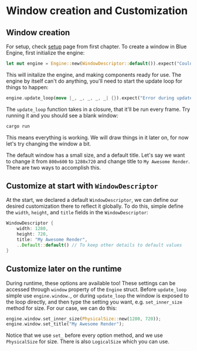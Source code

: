 # Window creation and Customization

## Window creation

For setup, check [setup](https://aryanpurtech.github.io/BlueEngineDocs/first_chapter/setup.html) page from first chapter. To create a window in Blue Engine, first initialize the engine:

```rust
let mut engine = Engine::new(WindowDescriptor::default()).expect("Couldn't init the Engine"); 
```

This will initalize the engine, and making components ready for use. The engine by itself can't do anything, you'll need to start the update loop for things to happen:

```rust
engine.update_loop(move |_, _, _, _, _| {}).expect("Error during update loop");
```

The `update_loop` function takes in a closure, that it'll be run every frame. Try running it and you should see a blank window:

```bash
cargo run
```

This means everything is working. We will draw things in it later on, for now let's try changing the window a bit.

The default window has a small size, and a default title. Let's say we want to change it from `800x600` to `1280x720` and change title to `My Awesome Render`. There are two ways to accomplish this.

## Customize at start with `WindowDescriptor`

At the start, we declared a default `WindowDescriptor`, we can define our desired customization there to reflect it globally. To do this, simple define the `width`, `height`, and `title` fields in the `WindowDescriptor`:

```rust
WindowDescriptor {
    width: 1280,
    height: 720,
    title: "My Awesome Render",
    ..Default::default() // To keep other details to default values
}
```

## Customize later on the runtime

During runtime, these options are available too! These settings can be accessed through `window` property of the `Engine` struct. Before `update_loop` simple use `engine.window.`, or during `update_loop` the window is exposed to the loop directly, and then type the setting you want, e.g. `set_inner_size` method for size. For our case, we can do this:

```rust
engine.window.set_inner_size(PhysicalSize::new(1280, 720));
engine.window.set_title("My Awesome Render");
```

Notice that we use `set_` before every option method, and we use `PhysicalSize` for size. There is also `LogicalSize` which you can use.
